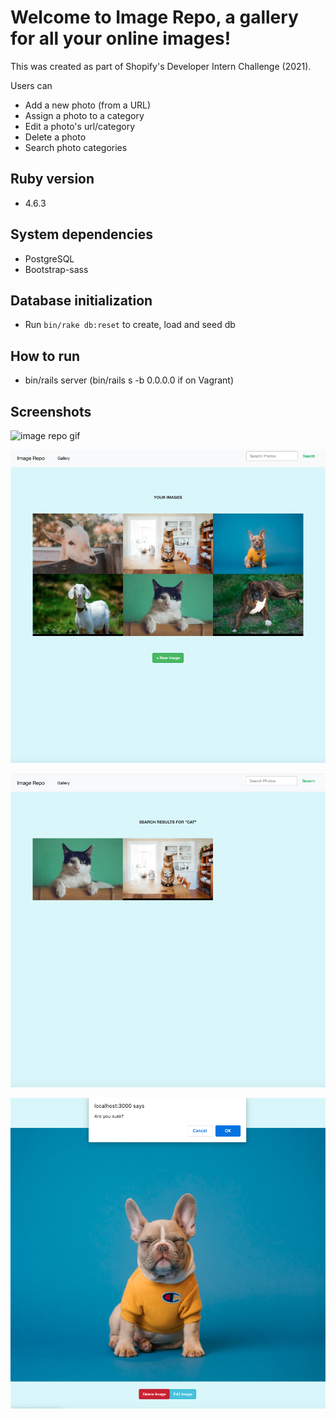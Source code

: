 # Welcome to Image Repo, a gallery for all your online images!

This was created as part of Shopify's Developer Intern Challenge (2021).

Users can
- Add a new photo (from a URL)
- Assign a photo to a category
- Edit a photo's url/category
- Delete a photo
- Search photo categories

## Ruby version
- 4.6.3

## System dependencies
- PostgreSQL
- Bootstrap-sass

## Database initialization
- Run `bin/rake db:reset` to create, load and seed db

## How to run
- bin/rails server (bin/rails s -b 0.0.0.0 if on Vagrant)

## Screenshots

![image repo gif](https://github.com/laurtann/image-repo/blob/master/docs/image-repo-gif.gif?raw=true)

![image repo gallery view](https://github.com/laurtann/image-repo/blob/master/docs/image-repo-gallery.png?raw=true)

![image repo search view](https://github.com/laurtann/image-repo/blob/master/docs/image-repo-search.png?raw=true)

![image repo confirm destroy view](https://github.com/laurtann/image-repo/blob/master/docs/image-repo-confirm-destory.png?raw=true)
